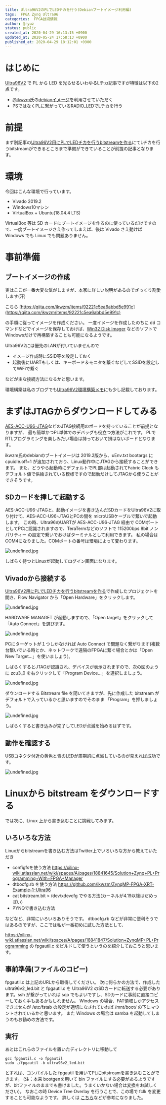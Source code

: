 ```yaml
---
title: Ultra96V2のPLでLEDチカを行う(Debianブートイメージ利用編)
tags:  FPGA Zynq Ultra96
categories:  FPGA技術情報
author: @ryuz
status: public
created_at: 2020-04-29 16:13:15 +0900
updated_at: 2020-05-24 17:58:13 +0900
published_at: 2020-04-29 18:12:01 +0900
---
```

# はじめに
[Ultra96V2](https://www.avnet.com/wps/portal/japan/products/product-highlights/ultra96/) で PL から LED を光らせるいわゆるLチカ記事ですが特徴は以下の2点です。

- [@ikwzm](https://qiita.com/ikwzm)氏の[debianイメージ](https://qiita.com/ikwzm/items/92221c5ea6abbd5e991c)を利用させていただく
- PSではなくPLに繋がっているRADIO_LEDでLチカを行う

# 前提
まず別記事の[Ultra96V2用にPLでLEDチカを行うbitstreamを作る](https://ryuz.qrunch.io/entries/pr9UyKzOjTgKbieb)にてLチカを行うbitstreamができるところまで準備ができていることが前提の記事となります。

# 環境
今回はこんな環境で行っています。

- Vivado 2019.2
- Windows10マシン
- VirtualBox + Ubuntu(18.04.4 LTS)

VirtualBox 等は SD カードにブートイメージを作るのに使っているだけですので、一度ブートイメージさえ作ってしまえば、後は Vivado さえ動けば Windows でも Linux でも問題ありません。

# 事前準備
## ブートイメージの作成
実はここが一番大変な気がしますが、本家に詳しい説明があるのでざっくり割愛します(汗)

 こちら [https://qiita.com/ikwzm/items/92221c5ea6abbd5e991c](https://qiita.com/ikwzm/items/92221c5ea6abbd5e991c)

の手順に従ってイメージを作成ください。
一度イメージを作成したのちに dd コマンドなどでイメージを保存しておけば、[Win32 Disk Imager](https://forest.watch.impress.co.jp/docs/review/1067836.html) などのソフトでWindowsだけで再構築することも可能になるようです。

Ultra96V2には優先のLANが付いていませんので

- イメージ作成時にSSID等を設定しておく
- 起動後にUARTもしくは、キーボード＆モニタを繋ぐなどしてSSIDを設定してWiFiで繋ぐ

などが主な接続方法になるかと思います。

環境構築は私のブログでも[Ultra96V2環境構築メモ](https://ryuz.qrunch.io/entries/IzxRVFueeWfembFc)にも少し記載しております。

# まずはJTAGからダウンロードしてみる
[AES-ACC-U96-JTAG](https://www.avnet.com/shop/japan/products/avnet-engineering-services/aes-acc-u96-jtag-3074457345636446168/)などのJTAG接続用のボードを持っていることが前提となりますが、
最も簡単かつPL単体でのデバッグも役立つ方法がこれです。
PLでRTLプログラミングを楽しみたい場合は持っておいて損はないボードとなります。

ikwzm氏のdebianのブートイメージは 2019.2版から、uEnv.txt bootargs に cpuidle.off=1 が追加されており、Linux動作中にJTAGから接続することができます。
また、どうやら起動時にデフォルトでPL部は起動されてFabric Clock もデフォルト値で供給されている模様ですので起動だけしてJTAGから使うことができそうです。

## SDカードを挿して起動する
AES-ACC-U96-JTAGと、起動イメージを書き込んだSDカードをUltra96V2に取り付けて、AES-ACC-U96-JTAGとPCの間を microUSBケーブルで繋いで起動します。
この時、Ultra96のUARTが AES-ACC-U96-JTAG 経由で COMポートとしてPCに認識されますので、TeraTermなどのソフトで 115200bps 8bit ノンパリティー の設定で繋いでおけばターミナルとして利用できます。
私の場合はCOM4になりました。COMポートの番号は環境によって変わります。

![undefined.jpg](images/2020_04_29_16_13_15/4a21581718eea5b6bf7902c415d7628d.png)

しばらく待つとLinuxが起動してログイン画面になります。

## Vivadoから接続する
[Ultra96V2用にPLでLEDチカを行うbitstreamを作る](https://ho9g75yotmbpkjfj.qrunch.io/entries/pr9UyKzOjTgKbieb)で作成したプロジェクトを開き、Flow Navigator から「Open Hardware」をクリックします。

![undefined.jpg](images/2020_04_29_16_13_15/45349fee731eeed8b376042ae8bf9f9a.png)

HARDWARE MANAGET が起動しますので、「Open target」をクリックして「Auto Connect」を選びます。

![undefined.jpg](images/2020_04_29_16_13_15/cb057b7022d435f98f45eea3d93bb66d.png)

PCにターゲットが１つしかなければ Auto Connect で問題なく繋がります(複数台繋いでいる時とか、ネットワークで遠隔のFPGAに繋ぐ場合とかは「Open New Target...」を使いましょう)。

しばらくするとJTAGが認識され、デバイスが表示されますので、次の図のように zcu3_0 を右クリックして「Program Device...」を選択しましょう。

![undefined.jpg](images/2020_04_29_16_13_15/af1913c9c8497dcd12d78cf55aaf17a6.png)

ダウンロードする Bitstream file を聞いてきますが、先に作成した bitstream がデフォルトで入っているかと思いますのでそのまま 「Program」を押しましょう。

![undefined.jpg](images/2020_04_29_16_13_15/f0a1722116d819c27857e2b5a60e4169.png)

しばらくすると書き込みが完了してLEDが点滅を始めるはずです。

## 動作を確認する
USBコネクタ付近の黄色と青のLEDが周期的に点滅しているのが見えれば成功です。

![undefined.jpg](images/2020_04_29_16_13_15/73644292d384ba5eaa59d1992b3ca2c0.jpg)

# Linuxから bitstream をダウンロードする
では次に、Linux 上から書き込むことに挑戦してみます。

## いろいろな方法
Linuxからbitstreamを書き込む方法はTwitter上でいろいろな方から教えていただき

-  configfsを使う方法
   https://xilinx-wiki.atlassian.net/wiki/spaces/A/pages/18841645/Solution+Zynq+PL+Programming+With+FPGA+Manager
- dtbocfg.rb を使う方法 
   https://github.com/ikwzm/ZynqMP-FPGA-XRT-Example-1-Ultra96
- cat bitstream.bit > /dev/xdevcfg でやる方法(カーネルが4.19以降はだめっぽい)
- PYNQで書き込む方法

などなど、非常にいろいろありそうです。
dtbocfg.rb などが非常に便利そうではあるのですが、ここでは私が一番初めに試した方法として、

https://xilinx-wiki.atlassian.net/wiki/spaces/A/pages/18841847/Solution+ZynqMP+PL+Programming の fpgautil.c をビルドして使うというのを紹介しておこうと思います。

## 事前準備(ファイルのコピー)
fpgautil.c は上記のURLから取得してください。
次に何らかの方法で、作成した ultra96v2_led.bit と fpgautil.c を Ultra96V2 のSDカードに転送する必要があります。ssh が繋がっていれば scp でもよいですし、SDカードに事前に直接コピーしておく手もあるかもしれません。
Windows の場合、FAT領域しかアクセスできませんが  /etc/fstab の設定が適切になされていれば /mnt/boot/ の下にマウントされているかと思います。
また Windows の場合は samba を起動してしまうのもお勧めの方法です。

## 実行
あとはこれらのファイルを置いたディレクトリに移動して
```
gcc fpgautil.c -o fpgautil
sudo ./fpgautil -b ultra96v2_led.bit
```

とすれば、コンパイルした fpgautil を用いてPLにbitstreamを書き込むことができます。
(注：本来 bootgenを用いて bin ファイルにする必要があるようですが、bitファイルのままでも書けました。うまくいかない場合は変換をお試しください)。
なおこの時 Device Tree Overlay を行うことで、この場で fclk を変更することも可能なようです。
詳しくは [こちら](https://qiita.com/ikwzm/items/74f7c5b8474198c8af3e)などが参考になりました。

